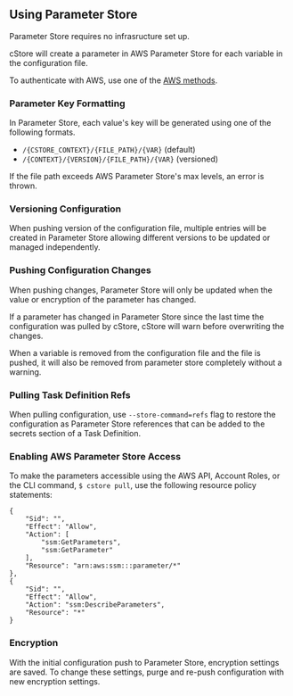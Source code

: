 ## Using Parameter Store ##

Parameter Store requires no infrasructure set up.

cStore will create a parameter in AWS Parameter Store for each variable in the configuration file.

To authenticate with AWS, use one of the [AWS methods](https://docs.aws.amazon.com/sdk-for-go/v1/developer-guide/configuring-sdk.html).

### Parameter Key Formatting ###

In Parameter Store, each value's key will be generated using one of the following formats. 
- `/{CSTORE_CONTEXT}/{FILE_PATH}/{VAR}` (default)
- `/{CONTEXT}/{VERSION}/{FILE_PATH}/{VAR}` (versioned)

If the file path exceeds AWS Parameter Store's max levels, an error is thrown.

### Versioning Configuration ###

When pushing version of the configuration file, multiple entries will be created in Parameter Store allowing different versions to be updated or managed independently.

### Pushing Configuration Changes ###

When pushing changes, Parameter Store will only be updated when the value or encryption of the parameter has changed.

If a parameter has changed in Parameter Store since the last time the configuration was pulled by cStore, cStore will warn before overwriting the changes.

When a variable is removed from the configuration file and the file is pushed, it will also be removed from parameter store completely without a warning.

### Pulling Task Definition Refs ###

When pulling configuration, use `--store-command=refs` flag to restore the configuration as Parameter Store references that can be added to the secrets section of a Task Definition.

### Enabling AWS Parameter Store Access

To make the parameters accessible using the AWS API, Account Roles, or the CLI command, `$ cstore pull`, use the following resource policy statements:

```
{
    "Sid": "",
    "Effect": "Allow",
    "Action": [
        "ssm:GetParameters",
        "ssm:GetParameter"
    ],
    "Resource": "arn:aws:ssm:::parameter/*" 
},
{
    "Sid": "",
    "Effect": "Allow",
    "Action": "ssm:DescribeParameters",
    "Resource": "*"
}
```

### Encryption ###

With the initial configuration push to Parameter Store, encryption settings are saved. To change these settings, purge and re-push configuration with new encryption settings.
